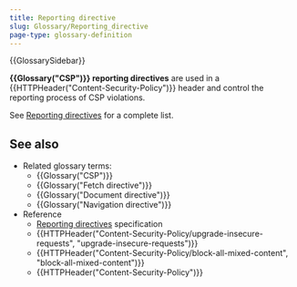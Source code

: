 ```yaml
---
title: Reporting directive
slug: Glossary/Reporting_directive
page-type: glossary-definition
---
```


{{GlossarySidebar}}

**{{Glossary("CSP")}} reporting directives** are used in a {{HTTPHeader("Content-Security-Policy")}} header and control the reporting process of CSP violations.

See [Reporting directives](/en-US/docs/Web/HTTP/Reference/Headers/Content-Security-Policy#reporting_directives) for a complete list.

## See also

- Related glossary terms:
  - {{Glossary("CSP")}}
  - {{Glossary("Fetch directive")}}
  - {{Glossary("Document directive")}}
  - {{Glossary("Navigation directive")}}
- Reference
  - [Reporting directives](https://w3c.github.io/webappsec-csp/#directives-reporting) specification
  - {{HTTPHeader("Content-Security-Policy/upgrade-insecure-requests", "upgrade-insecure-requests")}}
  - {{HTTPHeader("Content-Security-Policy/block-all-mixed-content", "block-all-mixed-content")}}
  - {{HTTPHeader("Content-Security-Policy")}}
